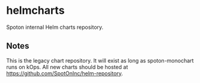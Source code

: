 # helmcharts
Spoton internal Helm charts repository.

## Notes
This is the legacy chart repository. It will exist as long as spoton-monochart runs on kOps. All new charts should be hosted at https://github.com/SpotOnInc/helm-repository. 